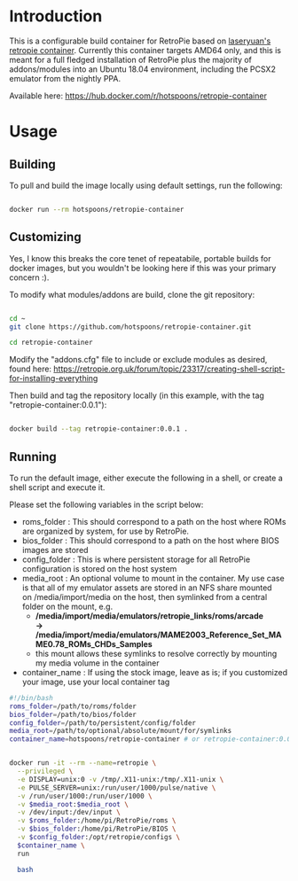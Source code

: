 # Introduction

This is a configurable build container for RetroPie based on [laseryuan's retropie container](https://github.com/laseryuan/docker-apps/tree/master/retropie).
Currently this container targets AMD64 only, and this is meant for a full fledged installation of RetroPie plus the majority of addons/modules into an 
Ubuntu 18.04 environment, including the PCSX2 emulator from the nightly PPA. 

Available here: https://hub.docker.com/r/hotspoons/retropie-container

# Usage

## Building

To pull and build the image locally using default settings, run the following:

```bash

docker run --rm hotspoons/retropie-container

```


## Customizing

Yes, I know this breaks the core tenet of repeatabile, portable builds for docker images, but you wouldn't be looking here if this was your primary concern :).

To modify what modules/addons are build, clone the git repository:

```bash

cd ~
git clone https://github.com/hotspoons/retropie-container.git

cd retropie-container

```

Modify the "addons.cfg" file to include or exclude modules as desired, found here: https://retropie.org.uk/forum/topic/23317/creating-shell-script-for-installing-everything

Then build and tag the repository locally (in this example, with the tag "retropie-container:0.0.1"):

```bash

docker build --tag retropie-container:0.0.1 .

```

## Running

To run the default image, either execute the following in a shell, or create a shell script and execute it.

Please set the following variables in the script below:

 - roms_folder : This should correspond to a path on the host where ROMs are organized by system, for use by RetroPie. 
 - bios_folder : This should correspond to a path on the host where BIOS images are stored
 - config_folder : This is where persistent storage for all RetroPie configuration is stored on the host system
 - media_root : An optional volume to mount in the container. My use case is that all of my emulator assets are stored in an NFS share mounted \
on /media/import/media on the host, then symlinked from a central folder on the mount, e.g. 
     - **/media/import/media/emulators/retropie_links/roms/arcade \
-> /media/import/media/emulators/MAME2003_Reference_Set_MAME0.78_ROMs_CHDs_Samples**
     - this mount allows these symlinks to resolve correctly by mounting \
my media volume in the container
 - container_name : If using the stock image, leave as is; if you customized your image, use your local container tag 

```bash
#!/bin/bash
roms_folder=/path/to/roms/folder
bios_folder=/path/to/bios/folder
config_folder=/path/to/persistent/config/folder
media_root=/path/to/optional/absolute/mount/for/symlinks
container_name=hotspoons/retropie-container # or retropie-container:0.0.1 if built and tagged locally


docker run -it --rm --name=retropie \
  --privileged \
  -e DISPLAY=unix:0 -v /tmp/.X11-unix:/tmp/.X11-unix \
  -e PULSE_SERVER=unix:/run/user/1000/pulse/native \
  -v /run/user/1000:/run/user/1000 \
  -v $media_root:$media_root \
  -v /dev/input:/dev/input \
  -v $roms_folder:/home/pi/RetroPie/roms \
  -v $bios_folder:/home/pi/RetroPie/BIOS \
  -v $config_folder:/opt/retropie/configs \
  $container_name \
  run

  bash


```
